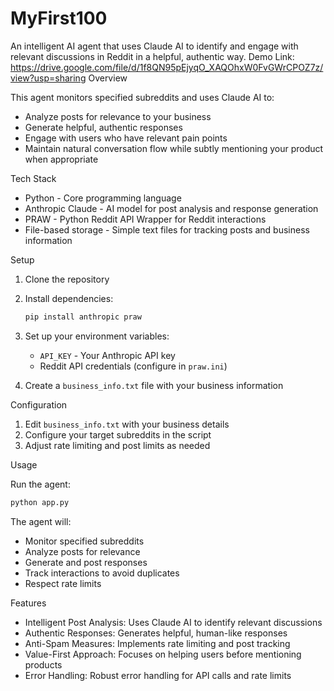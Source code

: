 # MyFirst100

An intelligent AI agent that uses Claude AI to identify and engage with relevant discussions in Reddit in a helpful, authentic way.
Demo Link: https://drive.google.com/file/d/1f8QN95pEjyqO_XAQOhxW0FvGWrCPOZ7z/view?usp=sharing
Overview

This agent monitors specified subreddits and uses Claude AI to:
- Analyze posts for relevance to your business
- Generate helpful, authentic responses
- Engage with users who have relevant pain points
- Maintain natural conversation flow while subtly mentioning your product when appropriate

Tech Stack

- Python - Core programming language
- Anthropic Claude - AI model for post analysis and response generation
- PRAW - Python Reddit API Wrapper for Reddit interactions
- File-based storage - Simple text files for tracking posts and business information

Setup

1. Clone the repository
2. Install dependencies:
   ```bash
   pip install anthropic praw
   ```
3. Set up your environment variables:
   - `API_KEY` - Your Anthropic API key
   - Reddit API credentials (configure in `praw.ini`)

4. Create a `business_info.txt` file with your business information

Configuration

1. Edit `business_info.txt` with your business details
2. Configure your target subreddits in the script
3. Adjust rate limiting and post limits as needed

Usage

Run the agent:
```bash
python app.py
```

The agent will:
- Monitor specified subreddits
- Analyze posts for relevance
- Generate and post responses
- Track interactions to avoid duplicates
- Respect rate limits

Features

- Intelligent Post Analysis: Uses Claude AI to identify relevant discussions
- Authentic Responses: Generates helpful, human-like responses
- Anti-Spam Measures: Implements rate limiting and post tracking
- Value-First Approach: Focuses on helping users before mentioning products
- Error Handling: Robust error handling for API calls and rate limits
